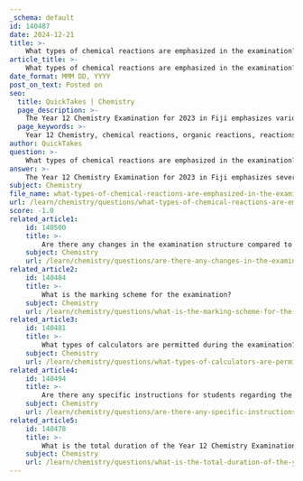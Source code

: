 ```yaml
---
_schema: default
id: 140487
date: 2024-12-21
title: >-
    What types of chemical reactions are emphasized in the examination?
article_title: >-
    What types of chemical reactions are emphasized in the examination?
date_format: MMM DD, YYYY
post_on_text: Posted on
seo:
  title: QuickTakes | Chemistry
  page_description: >-
    The Year 12 Chemistry Examination for 2023 in Fiji emphasizes various types of chemical reactions, including organic reactions, ion interactions, acid-base chemistry, stoichiometry, and oxide properties, ensuring a comprehensive understanding for students.
  page_keywords: >-
    Year 12 Chemistry, chemical reactions, organic reactions, reactions between ions, acid-base reactions, neutralization, stoichiometry, oxide properties, Fiji examination
author: QuickTakes
question: >-
    What types of chemical reactions are emphasized in the examination?
answer: >-
    The Year 12 Chemistry Examination for 2023 in Fiji emphasizes several types of chemical reactions. Based on the gathered information, the examination includes topics such as:\n\n1. **Organic Chemical Reactions**: This includes the study of various organic compounds, their structures, and the reactions they undergo. Students are expected to identify and describe these reactions.\n\n2. **Reactions Between Ions**: This involves understanding how different ions interact in solution, which is fundamental in predicting the outcomes of chemical reactions.\n\n3. **Acid-Base Reactions**: The examination covers the principles of acid-base chemistry, including neutralization reactions and the properties of acids and bases.\n\n4. **Stoichiometry**: Students will likely encounter questions that require them to perform calculations based on the quantities of reactants and products in chemical reactions.\n\n5. **Oxide Properties**: Understanding the reactions involving oxides, including their formation and reactivity, is also a focus area.\n\nThese topics reflect a comprehensive approach to chemical reactions, ensuring that students are well-versed in both theoretical concepts and practical applications.
subject: Chemistry
file_name: what-types-of-chemical-reactions-are-emphasized-in-the-examination.md
url: /learn/chemistry/questions/what-types-of-chemical-reactions-are-emphasized-in-the-examination
score: -1.0
related_article1:
    id: 140500
    title: >-
        Are there any changes in the examination structure compared to previous years?
    subject: Chemistry
    url: /learn/chemistry/questions/are-there-any-changes-in-the-examination-structure-compared-to-previous-years
related_article2:
    id: 140484
    title: >-
        What is the marking scheme for the examination?
    subject: Chemistry
    url: /learn/chemistry/questions/what-is-the-marking-scheme-for-the-examination
related_article3:
    id: 140481
    title: >-
        What types of calculators are permitted during the examination?
    subject: Chemistry
    url: /learn/chemistry/questions/what-types-of-calculators-are-permitted-during-the-examination
related_article4:
    id: 140494
    title: >-
        Are there any specific instructions for students regarding the examination time?
    subject: Chemistry
    url: /learn/chemistry/questions/are-there-any-specific-instructions-for-students-regarding-the-examination-time
related_article5:
    id: 140478
    title: >-
        What is the total duration of the Year 12 Chemistry Examination in Fiji?
    subject: Chemistry
    url: /learn/chemistry/questions/what-is-the-total-duration-of-the-year-12-chemistry-examination-in-fiji
---
```


&nbsp;